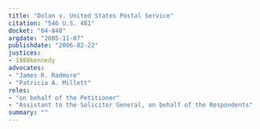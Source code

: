 ```yaml
---
title: "Dolan v. United States Postal Service"
citation: "546 U.S. 481"
docket: "04-848"
argdate: "2005-11-07"
publishdate: "2006-02-22"
justices:
- 1988kennedy
advocates:
- "James R. Radmore"
- "Patricia A. Millett"
roles:
- "on behalf of the Petitioner"
- "Assistant to the Solicitor General, on behalf of the Respondents"
summary: ""
---
```


